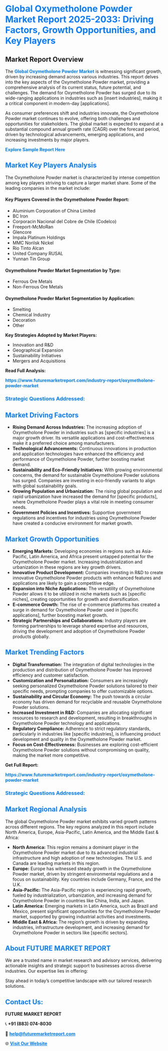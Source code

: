<h1 style="color: #007BFF;">Global Oxymetholone Powder Market Report 2025-2033: Driving Factors, Growth Opportunities, and Key Players</h1>

<section id="overview">
<h2>Market Report Overview</h2>
<p>The <a href="https://www.futuremarketreport.com/industry-report/oxymetholone-powder-market" style="color: #007BFF; text-decoration: none;"><strong>Global Oxymetholone Powder Market</strong></a> is witnessing significant growth, driven by increasing demand across various industries. This report delves into the key aspects of the Oxymetholone Powder market, providing a comprehensive analysis of its current status, future potential, and challenges. The demand for Oxymetholone Powder has surged due to its wide-ranging applications in industries such as [insert industries], making it a critical component in modern-day [applications].</p>
<p>As consumer preferences shift and industries innovate, the Oxymetholone Powder market continues to evolve, offering both challenges and opportunities for stakeholders. The global market is expected to expand at a substantial compound annual growth rate (CAGR) over the forecast period, driven by technological advancements, emerging applications, and increasing investments by major players.</p>
</section>

<section id="overview">
<p><a href="https://www.futuremarketreport.com/request-sample/reportId=35985" style="color: #007BFF; text-decoration: none;"><strong>Explore Sample Report Here</strong></a></p>
</section>

<section id="key-players">
<h2 style="color: #007BFF;">Market Key Players Analysis</h2>
<p>The Oxymetholone Powder market is characterized by intense competition among key players striving to capture a larger market share. Some of the leading companies in the market include:</p>
<h4>Key Players Covered in the Oxymetholone Powder Report:</h4>
<ul><li>Aluminium Corporation of China Limited</li><li>BC Iron</li><li>Corporacin Nacional del Cobre de Chile (Codelco)</li><li>Freeport-McMoRan</li><li>Glencore</li><li>Impala Platinum Holdings</li><li>MMC Norilsk Nickel</li><li>Rio Tinto Alcan</li><li>United Company RUSAL</li><li>Yunnan Tin Group</li></ul>
<h4>Oxymetholone Powder Market Segmentation by Type:</h4>
<ul><li>Ferrous Ore Metals</li><li>Non-Ferrous Ore Metals</li></ul>

<h4>Oxymetholone Powder Market Segmentation by Application:</h4>
<ul><li>Smelting</li><li>Chemical Industry</li><li>Decoration</li><li>Other</li></ul>
<p><strong>Key Strategies Adopted by Market Players:</strong></p>
<ul>
<li>Innovation and R&D</li>
<li>Geographical Expansion</li>
<li>Sustainability Initiatives</li>
<li>Mergers and Acquisitions</li>
</ul>
</section>

<section>
<p><strong>Read Full Analysis: </strong></p><a href="https://www.futuremarketreport.com/industry-report/oxymetholone-powder-market" style="color: #007BFF; text-decoration: none;"><strong>https://www.futuremarketreport.com/industry-report/oxymetholone-powder-market</strong></a>
<h3 style="color: #007BFF;">Strategic Questions Addressed:</h3>
</section>

<section id="driving-factors">
<h2 style="color: #007BFF;">Market Driving Factors</h2>
<ul>
<li><strong>Rising Demand Across Industries:</strong> The increasing adoption of Oxymetholone Powder in industries such as [specific industries] is a major growth driver. Its versatile applications and cost-effectiveness make it a preferred choice among manufacturers.</li>
<li><strong>Technological Advancements:</strong> Continuous innovations in production and application technologies have enhanced the efficiency and performance of Oxymetholone Powder, further boosting market demand.</li>
<li><strong>Sustainability and Eco-Friendly Initiatives:</strong> With growing environmental concerns, the demand for sustainable Oxymetholone Powder solutions has surged. Companies are investing in eco-friendly variants to align with global sustainability goals.</li>
<li><strong>Growing Population and Urbanization:</strong> The rising global population and rapid urbanization have increased the demand for [specific products], where Oxymetholone Powder plays a vital role in meeting consumer needs.</li>
<li><strong>Government Policies and Incentives:</strong> Supportive government regulations and incentives for industries using Oxymetholone Powder have created a conducive environment for market growth.</li>
</ul>
</section>

<section id="growth-opportunities">
<h2 style="color: #007BFF;">Market Growth Opportunities</h2>
<ul>
<li><strong>Emerging Markets:</strong> Developing economies in regions such as Asia-Pacific, Latin America, and Africa present untapped potential for the Oxymetholone Powder market. Increasing industrialization and urbanization in these regions are key growth drivers.</li>
<li><strong>Innovative Product Development:</strong> Companies investing in R&D to create innovative Oxymetholone Powder products with enhanced features and applications are likely to gain a competitive edge.</li>
<li><strong>Expansion into Niche Applications:</strong> The versatility of Oxymetholone Powder allows it to be utilized in niche markets such as [specific niches], creating opportunities for growth and diversification.</li>
<li><strong>E-commerce Growth:</strong> The rise of e-commerce platforms has created a surge in demand for Oxymetholone Powder used in [specific applications], further boosting market growth.</li>
<li><strong>Strategic Partnerships and Collaborations:</strong> Industry players are forming partnerships to leverage shared expertise and resources, driving the development and adoption of Oxymetholone Powder products globally.</li>
</ul>
</section>

<section id="trending-factors">
<h2 style="color: #007BFF;">Market Trending Factors</h2>
<ul>
<li><strong>Digital Transformation:</strong> The integration of digital technologies in the production and distribution of Oxymetholone Powder has improved efficiency and customer satisfaction.</li>
<li><strong>Customization and Personalization:</strong> Consumers are increasingly seeking personalized Oxymetholone Powder solutions tailored to their specific needs, prompting companies to offer customizable options.</li>
<li><strong>Sustainability and Circular Economy:</strong> The push towards a circular economy has driven demand for recyclable and reusable Oxymetholone Powder solutions.</li>
<li><strong>Increased Investment in R&D:</strong> Companies are allocating significant resources to research and development, resulting in breakthroughs in Oxymetholone Powder technology and applications.</li>
<li><strong>Regulatory Compliance:</strong> Adherence to strict regulatory standards, particularly in industries like [specific industries], is influencing product development and quality in the Oxymetholone Powder market.</li>
<li><strong>Focus on Cost-Effectiveness:</strong> Businesses are exploring cost-efficient Oxymetholone Powder solutions without compromising on quality, making the market more competitive.</li>
</ul>
</section>

<section>
<p><strong>Get Full Report: </strong></p><a href="https://www.futuremarketreport.com/industry-report/oxymetholone-powder-market" style="color: #007BFF; text-decoration: none;"><strong>https://www.futuremarketreport.com/industry-report/oxymetholone-powder-market</strong></a>
<h3 style="color: #007BFF;">Strategic Questions Addressed:</h3>
</section>


<section id="regional-analysis">
<h2 style="color: #007BFF;">Market Regional Analysis</h2>
<p>The global Oxymetholone Powder market exhibits varied growth patterns across different regions. The key regions analyzed in this report include North America, Europe, Asia-Pacific, Latin America, and the Middle East & Africa:</p>
<ul>
<li><strong>North America:</strong> This region remains a dominant player in the Oxymetholone Powder market due to its advanced industrial infrastructure and high adoption of new technologies. The U.S. and Canada are leading markets in this region.</li>
<li><strong>Europe:</strong> Europe has witnessed steady growth in the Oxymetholone Powder market, driven by stringent environmental regulations and a focus on sustainability. Key countries include Germany, France, and the U.K.</li>
<li><strong>Asia-Pacific:</strong> The Asia-Pacific region is experiencing rapid growth, fueled by industrialization, urbanization, and increasing demand for Oxymetholone Powder in countries like China, India, and Japan.</li>
<li><strong>Latin America:</strong> Emerging markets in Latin America, such as Brazil and Mexico, present significant opportunities for the Oxymetholone Powder market, supported by growing industrial activities and investments.</li>
<li><strong>Middle East & Africa:</strong> The region’s growth is driven by expanding industries, infrastructure development, and increasing demand for Oxymetholone Powder in sectors like [specific sectors].</li>
</ul>
</section>

<footer>
<h2 style="color: #007BFF;">About FUTURE MARKET REPORT</h2>
<p>We are a trusted name in market research and advisory services, delivering actionable insights and strategic support to businesses across diverse industries. Our expertise lies in offering:</p>

<p>Stay ahead in today’s competitive landscape with our tailored research solutions.</p>

<h2 style="color: #007BFF;">Contact Us:</h2>
<p><strong>FUTURE MARKET REPORT</strong></p>
<p>📞 <strong>+91 (883) 074-8030</strong></p>
<p>📧 <strong><a href="mailto:help@futuremarketreport.com" style="color: #007BFF;">help@futuremarketreport.com</a></strong></p>
<p>🌐 <strong><a href="https://www.futuremarketreport.com/" style="color: #007BFF;">Visit Our Website</a></strong></p>
</footer>